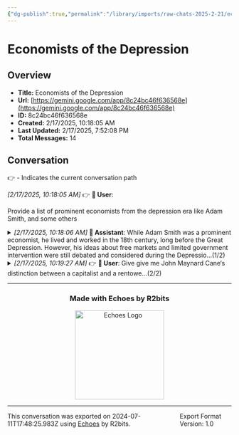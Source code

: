 ```yaml
---
{"dg-publish":true,"permalink":"/library/imports/raw-chats-2025-2-21/economists-of-the-depression/"}
---
```


# Economists of the Depression

## Overview
- **Title:** Economists of the Depression 
- **Url:** [https://gemini.google.com/app/8c24bc46f636568e](https://gemini.google.com/app/8c24bc46f636568e)
- **ID:** 8c24bc46f636568e
- **Created:** 2/17/2025, 10:18:05 AM
- **Last Updated:** 2/17/2025, 7:52:08 PM
- **Total Messages:** 14

## Conversation
👉 - Indicates the current conversation path

<i>[2/17/2025, 10:18:05 AM]</i> 👉 <b>👤 User</b>: 

Provide a list of prominent economists from the depression era like Adam Smith, and some others
<br>

<details style="margin-left: 0px">
<summary><i>[2/17/2025, 10:18:06 AM]</i> <b>🤖 Assistant</b>: While Adam Smith was a prominent economist, he lived and worked in the 18th century, long before the Great Depression. However, his ideas about free markets and limited government intervention were still debated and considered during the Depressio...(1/2)</summary>

---

<i>[2/17/2025, 10:18:06 AM]</i> <b>🤖 Assistant</b>: 

While Adam Smith was a prominent economist, he lived and worked in the 18th century, long before the Great Depression. However, his ideas about free markets and limited government intervention were still debated and considered during the Depression era.

Here are some of the most influential economists who were active during the Great Depression (roughly 1929-1939):

*   **John Maynard Keynes (1883-1946):** Arguably the most influential economist of the 20th century, Keynes revolutionized economic thought with his ideas on government intervention. He argued that during economic downturns, governments should increase spending and cut taxes to stimulate demand and boost employment. His theories became the foundation for macroeconomic policy in many countries.
*   **Milton Friedman (1912-2006):** A leading figure in the Chicago school of economics, Friedman was a strong advocate of free markets and limited government intervention. He argued that the Great Depression was caused by monetary policy failures and that government intervention often worsened economic problems. His ideas had a major impact on economic policy in the late 20th century.
*   **Friedrich Hayek (1899-1992):** An Austrian economist, Hayek was a critic of Keynesian economics and a strong defender of free markets. He argued that government intervention in the economy leads to unintended consequences and can undermine individual liberty. His work had a significant influence on the resurgence of free-market ideas in the late 20th century.
*   **Irving Fisher (1867-1947):** An American economist, Fisher made significant contributions to various fields, including monetary theory, index numbers, and econometrics. He developed the quantity theory of money and argued that changes in the money supply could have a major impact on economic activity.
*   **Joseph Schumpeter (1883-1950):** An Austrian economist, Schumpeter is known for his work on business cycles and economic development. He argued that innovation and entrepreneurship are the driving forces of economic growth and that recessions are a natural part of the process of "creative destruction."

These are just a few of the many prominent economists who were active during the Great Depression. Their ideas and debates continue to shape economic thought and policy today.
<br>

---

</details>

<details style="margin-left: 0px">
<summary><i>[2/17/2025, 10:19:27 AM]</i> 👉 <b>👤 User</b>: Give give me John Maynard Cane‘s distinction between a capitalist and a rentowe...(2/2)</summary>

---

<i>[2/17/2025, 10:19:27 AM]</i> 👉 <b>👤 User</b>: Give give me John Maynard Cane‘s distinction between a capitalist and a rentowe<br>

<details style="margin-left: 23px">
<summary><i>[2/17/2025, 10:19:28 AM]</i> <b>🤖 Assistant</b>: John Maynard Keynes distinguished between a capitalist and a rentier in his influential work, "The General Theory of Employment, Interest and Money." Here's a breakdown of the key differences:...(1/2)</summary>

---

<i>[2/17/2025, 10:19:28 AM]</i> <b>🤖 Assistant</b>: 

John Maynard Keynes distinguished between a capitalist and a rentier in his influential work, "The General Theory of Employment, Interest and Money." Here's a breakdown of the key differences:

**Capitalist:**

*   **Active role in production:** Capitalists are involved in the active process of production. They invest capital, take risks, organize businesses, and employ labor to create goods and services.
*   **Driven by profit and growth:** Capitalists are motivated by the pursuit of profit and the expansion of their businesses. They seek to increase efficiency, innovate, and expand their market share.
*   **Essential for economic dynamism:** Capitalists play a crucial role in driving economic growth and creating employment opportunities. Their entrepreneurial activities lead to innovation, investment, and increased productivity.

**Rentier:**

*   **Passive income from ownership:** Rentiers derive their income from the ownership of assets, such as land, capital, or financial instruments, without actively participating in production.
*   **Income based on scarcity:** Rentiers earn income due to the scarcity of the assets they own. For example, landowners receive rent because land is limited, and owners of capital receive interest because capital is scarce.
*   **Potentially unproductive:** Keynes argued that rentiers can become unproductive when their income is derived solely from ownership and not from any contribution to production. He believed that excessive reliance on rentier income could stifle economic growth.

**Keynes's View:**

Keynes was concerned about the potential for rentiers to accumulate excessive wealth and power, leading to economic stagnation and social inequality. He advocated for policies that would reduce the relative importance of rentier income, such as low interest rates and progressive taxation. He famously called for the "euthanasia of the rentier," suggesting that their role in the economy should be gradually diminished.

**Analogy:**

Imagine a farmer who actively cultivates land, invests in new equipment, and employs workers to grow crops. This is analogous to a capitalist. Now, imagine someone who owns a piece of land and simply collects rent from the farmer without contributing to the farming process. This is similar to a rentier.

**Relevance Today:**

Keynes's distinction between capitalists and rentiers remains relevant today, particularly in discussions about income inequality and the role of finance in the economy. Some argue that the increasing concentration of wealth in the hands of a few has led to a rise in rentier capitalism, where a small elite benefits disproportionately from ownership and speculation rather than productive investment.
<br>

---

</details>

<details style="margin-left: 23px">
<summary><i>[2/17/2025, 10:28:35 AM]</i> 👉 <b>👤 User</b>: Rentier...(2/2)</summary>

---

<i>[2/17/2025, 10:28:35 AM]</i> 👉 <b>👤 User</b>: Rentier<br>

<details style="margin-left: 46px">
<summary><i>[2/17/2025, 10:28:36 AM]</i> <b>🤖 Assistant</b>: You're right to focus on the "rentier" aspect! It's a key part of Keynes's thinking and still relevant today. Here's a deeper dive into the concept of a rentier:...(1/2)</summary>

---

<i>[2/17/2025, 10:28:36 AM]</i> <b>🤖 Assistant</b>: 

You're right to focus on the "rentier" aspect! It's a key part of Keynes's thinking and still relevant today. Here's a deeper dive into the concept of a rentier:

**Rentier: Earning Without Toiling**

At its core, a rentier is someone who derives income from owning assets, rather than from their labor or active involvement in producing goods or services. Think of it like this:

*   **The Landowner:** Someone who owns land and collects rent from farmers who cultivate it. The landowner doesn't necessarily farm the land themselves, but they profit from its scarcity and value.
*   **The Investor:** Someone who owns stocks or bonds and receives dividends or interest payments. They may not be involved in the day-to-day operations of the companies they invest in, but they earn income from their ownership.

**Key Characteristics of a Rentier:**

*   **Passive Income:** Rentiers primarily earn income without actively working for it. Their income flows from the ownership of assets.
*   **Dependence on Scarcity:** Rentier income often relies on the scarcity of the asset. Land is valuable because it's limited, and capital earns interest because it's in demand.
*   **Potential for Unproductivity:** Keynes argued that rentiers can become unproductive if their income is solely based on ownership and not on contributing to the economy.

**Why Keynes Was Concerned:**

Keynes worried that an over-reliance on rentier income could lead to several problems:

*   **Economic Stagnation:** If too much wealth is concentrated in the hands of rentiers, it can stifle economic growth. Rentiers may be less inclined to invest in productive activities compared to capitalists who are driven by profit and expansion.
*   **Income Inequality:** Rentier capitalism can exacerbate income inequality, as a small elite accumulates wealth through ownership while others rely on wages.
*   **Social Instability:** High levels of inequality and economic stagnation can lead to social unrest and instability.

**The "Euthanasia of the Rentier"**

Keynes famously called for the "euthanasia of the rentier." He didn't mean literally eliminating rentiers, but rather reducing their economic and social importance. He believed this could be achieved through policies like:

*   **Low Interest Rates:** Low interest rates would reduce the income that rentiers earn from their capital.
*   **Progressive Taxation:** Progressive taxes would redistribute wealth and reduce the concentration of income in the hands of rentiers.

**Rentiers in the Modern Economy:**

The concept of rentiers remains relevant today. Some argue that the rise of finance and the increasing concentration of wealth have led to a resurgence of rentier capitalism. This is evident in:

*   **Financial Speculation:** Some financial activities, like high-frequency trading, are seen as primarily benefiting rentiers who profit from market fluctuations rather than contributing to productive investment.
*   **Intellectual Property:** Owners of patents and copyrights can earn significant income without actively producing goods or services, resembling rentiers in the realm of intellectual property.

**In Summary:**

The rentier is a figure who earns income from ownership rather than labor, potentially leading to economic stagnation and inequality. Keynes's concerns about the role of rentiers in the economy continue to be debated and analyzed in contemporary discussions about economic policy and social justice.
<br>

---

</details>

<details style="margin-left: 46px">
<summary><i>[2/17/2025, 10:31:17 AM]</i> 👉 <b>👤 User</b>: If in this discussion, you see the word, renter renter Renner or something similar. I’m actually saying the word rentier...(2/2)</summary>

---

<i>[2/17/2025, 10:31:17 AM]</i> 👉 <b>👤 User</b>: If in this discussion, you see the word, renter renter Renner or something similar. I’m actually saying the word rentier<br>

<details style="margin-left: 69px">
<summary><i>[2/17/2025, 10:31:18 AM]</i> <b>🤖 Assistant</b>: Understood. I will assume that any variations of "renter," "renner," or similar spellings in our conversation are intended to mean "rentier," and I will respond accordingly. Thanks for the clarification!...(1/2)</summary>

---

<i>[2/17/2025, 10:31:18 AM]</i> <b>🤖 Assistant</b>: 

Understood. I will assume that any variations of "renter," "renner," or similar spellings in our conversation are intended to mean "rentier," and I will respond accordingly. Thanks for the clarification!
<br>

---

</details>

<details style="margin-left: 69px">
<summary><i>[2/17/2025, 10:31:44 AM]</i> 👉 <b>👤 User</b>: AutoCorrect is really annoying because no matter what I say or how clearly I say it it gives me some auto corrected. Incorrect word for renter....(2/2)</summary>

---

<i>[2/17/2025, 10:31:44 AM]</i> 👉 <b>👤 User</b>: AutoCorrect is really annoying because no matter what I say or how clearly I say it it gives me some auto corrected. Incorrect word for renter.<br>

<details style="margin-left: 92px">
<summary><i>[2/17/2025, 10:31:45 AM]</i> <b>🤖 Assistant</b>: I understand your frustration. Autocorrect can be a real nuisance, especially when it changes a word like "rentier" to something completely different and irrelevant. It's particularly problematic with less common words....(1/2)</summary>

---

<i>[2/17/2025, 10:31:45 AM]</i> <b>🤖 Assistant</b>: 

I understand your frustration. Autocorrect can be a real nuisance, especially when it changes a word like "rentier" to something completely different and irrelevant. It's particularly problematic with less common words.

Here are a few tips that might help you manage autocorrect:

*   **Train Your Device:** Most devices allow you to add words to their dictionary. If you consistently use "rentier," adding it to your dictionary should prevent autocorrect from changing it. Look in your keyboard settings or language settings for dictionary or user dictionary options.
*   **Be Mindful of Typos:** Sometimes, autocorrect kicks in because you've actually made a typo. Double-check your spelling of "rentier" to make sure you haven't accidentally typed "renter" or something similar. A slight mis-keying can trigger the wrong correction.
*   **Use Text Expansion/Shortcuts (If Available):** Some devices allow you to create text expansions or shortcuts. You could set up a shortcut, like "rntr," that automatically expands to "rentier" when you type it. This can save you time and frustration.
*   **Disable Autocorrect (Temporarily or Partially):** If autocorrect is consistently causing more problems than it solves, you could consider disabling it entirely. This might mean you have to be more careful with your typing, but it will prevent unwanted changes. Alternatively, some systems let you choose how aggressive the autocorrect is. You might be able to set it to a less intrusive mode.
*   **Use a Different Keyboard App:** On mobile devices, you might consider trying a different keyboard app. Some keyboard apps have more accurate autocorrect or offer more customization options.
*   **Context Clues for Me:** While I'll do my best to interpret "renter" as "rentier" based on context, providing additional context can be helpful. For example, if you say something like, "The *renter* class, as discussed by Keynes..." it makes it very clear what you intend.

It's a common problem, and unfortunately, there's no perfect solution. These tips should help you minimize the annoyance and get your intended meaning across.
<br>

---

</details>

<details style="margin-left: 92px">
<summary><i>[2/17/2025, 7:50:44 PM]</i> 👉 <b>👤 User</b>: provide a list of John Maynard Keynes books or published papers...(2/2)</summary>

---

<i>[2/17/2025, 7:50:44 PM]</i> 👉 <b>👤 User</b>: provide a list of John Maynard Keynes books or published papers<br>

<details style="margin-left: 115px">
<summary><i>[2/17/2025, 7:50:45 PM]</i> <b>🤖 Assistant</b>: You got it! John Maynard Keynes was a prolific writer, and his works have had a profound impact on economics. Here's a list of some of his most important books and published papers:...(1/2)</summary>

---

<i>[2/17/2025, 7:50:45 PM]</i> <b>🤖 Assistant</b>: 

You got it! John Maynard Keynes was a prolific writer, and his works have had a profound impact on economics. Here's a list of some of his most important books and published papers:

**Books:**

*   **Indian Currency and Finance (1913):** This was Keynes's first major work, based on his experiences working for the India Office. It examines the monetary system of India and proposes reforms.
*   **The Economic Consequences of the Peace (1919):** This book, written after World War I, criticized the Treaty of Versailles and its harsh reparations imposed on Germany. Keynes argued that these reparations would lead to economic instability and further conflict.
*   **A Treatise on Probability (1921):** This work delves into the philosophical foundations of probability and its application to economic decision-making.
*   **A Tract on Monetary Reform (1923):** In this book, Keynes discusses the role of money in the economy and advocates for active monetary policy to stabilize prices and employment.
*   **A Treatise on Money (1930):** This two-volume work provides a comprehensive analysis of monetary theory and the causes of economic fluctuations.
*   **Essays in Persuasion (1931):** This collection of essays covers a wide range of economic and political topics, showcasing Keynes's ability to communicate complex ideas in an accessible way.
*   **The General Theory of Employment, Interest and Money (1936):** This is Keynes's magnum opus and his most influential work. It revolutionized economic thought by arguing that governments should actively intervene in the economy to manage aggregate demand and prevent recessions.
*   **How to Pay for the War (1940):** This book, written during World War II, outlines Keynes's proposals for financing the war effort and managing the economy during wartime.

**Published Papers:**

Keynes also wrote numerous articles and papers throughout his career. Some notable ones include:

*   **"The Pure Theory of Money" (1930):** This paper, which later formed part of "A Treatise on Money," outlines Keynes's theory of money demand and supply.
*   **"The Consequences to the Currency of a Suspension of Cash Payments" (1925):** This paper analyzes the effects of suspending the gold standard on a country's currency.
*   **"The Means to Prosperity" (1933):** This pamphlet, written during the Great Depression, outlines Keynes's proposals for stimulating economic recovery.

This list is not exhaustive, but it includes many of Keynes's most important and influential works. His writings continue to be studied and debated by economists today, and they remain relevant for understanding the challenges of economic management in the 21st century.
<br>

---

</details>

<details style="margin-left: 115px">
<summary><i>[2/17/2025, 7:52:07 PM]</i> 👉 <b>👤 User</b>: are these books all in the public domain? Can you provide links to the PDFs?...(2/2)</summary>

---

<i>[2/17/2025, 7:52:07 PM]</i> 👉 <b>👤 User</b>: are these books all in the public domain? Can you provide links to the PDFs?<br>
<i>[2/17/2025, 7:52:08 PM]</i> 👉 <b>🤖 Assistant</b>: 

Whether a book is in the public domain depends on several factors, including the author's death date and the copyright laws of the country where it was published. Copyright laws can be complex and vary. Generally, works published before 1928 are in the public domain in the United States. However, copyright status can be different in other countries.

Here's a breakdown of the copyright status of Keynes's major works and where you might find PDF versions:

  * **Generally in the Public Domain (in the US, at least):** Many of Keynes's earlier works, due to their publication date, are now in the public domain in the United States. This means they are freely available to copy, distribute, and adapt.
  * **Likely Still Under Copyright (in many jurisdictions):** Some of his later works, especially those published after 1928, are very likely still under copyright. This means you would need to obtain permission from the copyright holder to legally copy or distribute them.

**Where to Find PDFs (Keeping Copyright in Mind):**

  * **Project Gutenberg:** Project Gutenberg ([www.gutenberg.org](https://www.google.com/url?sa=E&source=gmail&q=www.gutenberg.org)) is a great source for public domain books. You'll likely find some of Keynes's earlier works there. Always double-check the copyright information on Project Gutenberg to make sure a work is truly in the public domain.
  * **Internet Archive (archive.org):** The Internet Archive ([archive.org](https://www.google.com/url?sa=E&source=gmail&q=archive.org)) is another excellent resource for public domain texts and digitized books. They often have a wider selection than Project Gutenberg. Again, confirm copyright status.
  * **Other Online Repositories:** There are various other websites and online repositories that may offer public domain books. Be cautious and always check the copyright information before downloading or sharing anything.
  * **University Presses and Publishers:** For works still under copyright, you'll need to purchase them from a reputable publisher or obtain them through a library. University presses often publish scholarly editions of classic works.

**Important Copyright Note:** I cannot directly provide links to PDFs of works that are still under copyright. Distributing copyrighted material without permission is illegal. Always respect copyright laws.

**In summary:** While some of Keynes's earlier works are definitely in the public domain and widely available, others are likely still protected by copyright. It's essential to verify the copyright status before downloading or sharing any PDFs. Project Gutenberg and the Internet Archive are good starting points for public domain works. For copyrighted works, you'll need to purchase them or access them through a library.
<br>

---

</details>

---

</details>

---

</details>

---

</details>

---

</details>

---

</details>

---

<div align="center">

### Made with Echoes by R2bits

<a href="https://echoes.r2bits.com">
  <img src="https://images.squarespace-cdn.com/content/v1/6493af4741c13939d335f0b8/18b27467-2da2-43b7-8d44-234bccf4f462/MINI_ECHOES_LOGO_NORMAL_WHITE_TEXT_SMALL-05-14+%281%29.png?format=300w" alt="Echoes Logo" width="200"/>
</a>

</div>

---

<div style="display: flex; justify-content: space-between;">
  <span>This conversation was exported on 2024-07-11T17:48:25.983Z using <a href="https://echoes.r2bits.com">Echoes</a> by R2bits.</span>
  <span>Export Format Version: 1.0</span>
</div>
